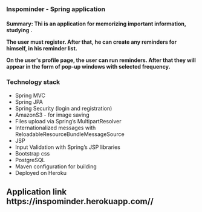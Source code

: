 <h3>
Inspominder - Spring application 
</h3>
<h4>
<strong>Summary:</strong>
Thi is an application for memorizing important information, studying .
<p>
The user must register.  After that, he can create any reminders for himself, in his reminder list.
 </p>
 <p>
On the user's profile page, the user can run reminders. After that they will appear in the form of pop-up windows with selected frequency.</p>
</h4>

<h3>Technology stack </h3>
<ul>
<li> Spring MVC</li>
<li> Spring JPA</li>
<li> Spring Security (login and registration)</li>
<li> AmazonS3 - for image saving </li>
<li> Files upload via Spring’s MultipartResolver </li>
<li> Internationalized messages with ReloadableResourceBundleMessageSource </li>
<li> JSP</li>
<li> Input Validation with  Spring’s JSP libraries</li>
<li> Bootstrap css</li>
<li> PostgreSQL</li>
<li> Maven configuration for building</li>
<li> Deployed on Heroku </li>
</ul>

<h2> Application link  https://inspominder.herokuapp.com// </h2>